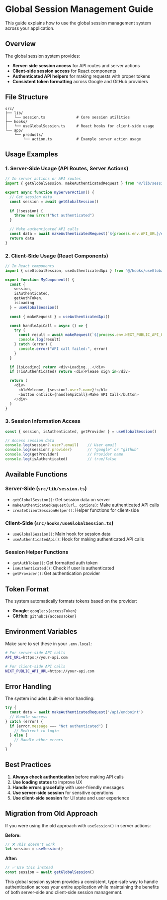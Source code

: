 # Global Session Management Guide

This guide explains how to use the global session management system across your application.

## Overview

The global session system provides:
- **Server-side session access** for API routes and server actions
- **Client-side session access** for React components
- **Authenticated API helpers** for making requests with proper tokens
- **Consistent token formatting** across Google and GitHub providers

## File Structure

```
src/
├── lib/
│   └── session.ts              # Core session utilities
├── hooks/
│   └── useGlobalSession.ts     # React hooks for client-side usage
└── app/
    └── products/
        └── action.ts           # Example server action usage
```

## Usage Examples

### 1. Server-Side Usage (API Routes, Server Actions)

```typescript
// In server actions or API routes
import { getGlobalSession, makeAuthenticatedRequest } from "@/lib/session"

export async function myServerAction() {
  // Get session data
  const session = await getGlobalSession()
  
  if (!session) {
    throw new Error("Not authenticated")
  }

  // Make authenticated API calls
  const data = await makeAuthenticatedRequest(`${process.env.API_URL}/endpoint`)
  return data
}
```

### 2. Client-Side Usage (React Components)

```typescript
// In React components
import { useGlobalSession, useAuthenticatedApi } from "@/hooks/useGlobalSession"

export function MyComponent() {
  const { 
    session, 
    isAuthenticated, 
    getAuthToken, 
    isLoading 
  } = useGlobalSession()
  
  const { makeRequest } = useAuthenticatedApi()

  const handleApiCall = async () => {
    try {
      const result = await makeRequest(`${process.env.NEXT_PUBLIC_API_URL}/endpoint`)
      console.log(result)
    } catch (error) {
      console.error("API call failed:", error)
    }
  }

  if (isLoading) return <div>Loading...</div>
  if (!isAuthenticated) return <div>Please sign in</div>

  return (
    <div>
      <h1>Welcome, {session?.user?.name}!</h1>
      <button onClick={handleApiCall}>Make API Call</button>
    </div>
  )
}
```

### 3. Session Information Access

```typescript
const { session, isAuthenticated, getProvider } = useGlobalSession()

// Access session data
console.log(session?.user?.email)    // User email
console.log(session?.provider)       // "google" or "github"
console.log(getProvider)             // Provider name
console.log(isAuthenticated)         // true/false
```

## Available Functions

### Server-Side (`src/lib/session.ts`)

- `getGlobalSession()`: Get session data on server
- `makeAuthenticatedRequest(url, options)`: Make authenticated API calls
- `createClientSessionHelper()`: Helper functions for client-side

### Client-Side (`src/hooks/useGlobalSession.ts`)

- `useGlobalSession()`: Main hook for session data
- `useAuthenticatedApi()`: Hook for making authenticated API calls

### Session Helper Functions

- `getAuthToken()`: Get formatted auth token
- `isAuthenticated()`: Check if user is authenticated
- `getProvider()`: Get authentication provider

## Token Format

The system automatically formats tokens based on the provider:

- **Google**: `google:${accessToken}`
- **GitHub**: `github:${accessToken}`

## Environment Variables

Make sure to set these in your `.env.local`:

```bash
# For server-side API calls
API_URL=https://your-api.com

# For client-side API calls
NEXT_PUBLIC_API_URL=https://your-api.com
```

## Error Handling

The system includes built-in error handling:

```typescript
try {
  const data = await makeAuthenticatedRequest('/api/endpoint')
  // Handle success
} catch (error) {
  if (error.message === "Not authenticated") {
    // Redirect to login
  } else {
    // Handle other errors
  }
}
```

## Best Practices

1. **Always check authentication** before making API calls
2. **Use loading states** to improve UX
3. **Handle errors gracefully** with user-friendly messages
4. **Use server-side session** for sensitive operations
5. **Use client-side session** for UI state and user experience

## Migration from Old Approach

If you were using the old approach with `useSession()` in server actions:

**Before:**
```typescript
// ❌ This doesn't work
let session = useSession()
```

**After:**
```typescript
// ✅ Use this instead
const session = await getGlobalSession()
```

This global session system provides a consistent, type-safe way to handle authentication across your entire application while maintaining the benefits of both server-side and client-side session management. 